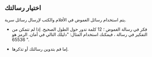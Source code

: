 ## اختيار رسالتك

يتم استخدام رسائل الغموض في الأفلام والكتب لإرسال رسائل سرية.

+ فكر في رسالة الغموض ؛ 12 كلمة تدور حول الطول الصحيح. إذا لم تتمكن من التفكير في رسالة ، فيمكنك استخدام المثال: "دليلك التالي في أمان. الرمز هو 65536 ".

+ إما قم بتدوين رسالتك أو تذكرها.